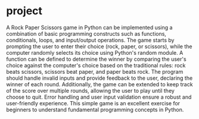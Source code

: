 # project
A Rock Paper Scissors game in Python can be implemented using a combination of basic programming constructs such as functions, conditionals, loops, and input/output operations. The game starts by prompting the user to enter their choice (rock, paper, or scissors), while the computer randomly selects its choice using Python's random module. A function can be defined to determine the winner by comparing the user's choice against the computer's choice based on the traditional rules: rock beats scissors, scissors beat paper, and paper beats rock. The program should handle invalid inputs and provide feedback to the user, declaring the winner of each round. Additionally, the game can be extended to keep track of the score over multiple rounds, allowing the user to play until they choose to quit. Error handling and user input validation ensure a robust and user-friendly experience. This simple game is an excellent exercise for beginners to understand fundamental programming concepts in Python.
